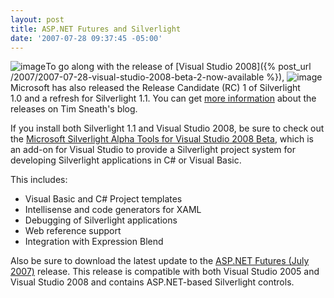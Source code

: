 ```yaml
---
layout: post
title: ASP.NET Futures and Silverlight
date: '2007-07-28 09:37:45 -05:00'
---
```


![image](http://blogs.msdn.com/blogfiles/brada/WindowsLiveWriter/VS2008.NET3.5Silv.NETFuturesandAcropolis_B9B5/image_thumb_1.png)To go along with the release of [Visual Studio 2008]({% post_url /2007/2007-07-28-visual-studio-2008-beta-2-now-available %}), ![image](http://blogs.msdn.com/blogfiles/brada/WindowsLiveWriter/VS2008.NET3.5Silv.NETFuturesandAcropolis_B9B5/image_thumb_5.png)Microsoft has also released the Release Candidate (RC) 1 of Silverlight 1.0 and a refresh for Silverlight 1.1. You can get [more information](http://blogs.msdn.com/tims/archive/2007/07/27/silverlight-1-0-rc1-is-here.aspx) about the releases on Tim Sneath's blog.

If you install both Silverlight 1.1 and Visual Studio 2008, be sure to check out the [Microsoft Silverlight Alpha Tools for Visual Studio 2008 Beta](http://go.microsoft.com/fwlink/?LinkID=89149&clcid=0x409), which is an add-on for Visual Studio to provide a Silverlight project system for developing Silverlight applications in C# or Visual Basic. 

This includes:
 
* Visual Basic and C# Project templates  
* Intellisense and code generators for XAML  
* Debugging of Silverlight applications  
* Web reference support  
* Integration with Expression Blend 

Also be sure to download the latest update to the [ASP.NET Futures (July 2007)](http://go.microsoft.com/fwlink/?LinkID=89147&clcid=0x409) release. This release is compatible with both Visual Studio 2005 and Visual Studio 2008 and contains ASP.NET-based Silverlight controls.
